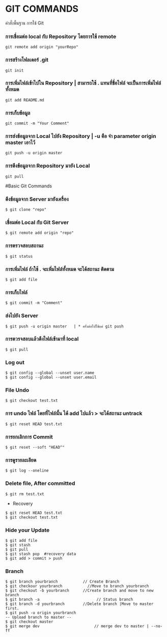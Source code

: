 # GIT  COMMANDS
คำสั่งพื้นฐาน การใช้ Git
### การเชื่อมต่อ local กับ Repository โดยการใช้ remote
```
git remote add origin "yourRepo"
```
### การสร้างโฟลเดอร์ .git 
```
git init
```
### การเพิ่มไฟล์เข้าไปใน Repository  |  สามารถใช้ . แทนที่ชื่อไฟล์ จะเป็นการเพิ่มไฟล์ทั้งหมด
```
git add README.md
```
### การเก็บข้อมูล
```
git commit -m "Your Comment"
```
### การส่งข้อมูลจาก Local ไปยัง Repository | -u คือ จำ parameter origin master เอาไว้
```
git push -u origin master
```
### การดึงข้อมูลจาก Repository มายัง Local
```
git pull 
```
#Basic Git Commands

### ดึงข้อมูลจาก Server มายังเครื่อง  
```
$ git clone "repo"
```
### เชื่อมต่อ Local กับ Git Server
```
$ git remote add origin "repo" 
```
### การตรวจสอบสถานะ
```
$ git status
```
### การเพิ่มไฟล์ ถ้าใช้ . จะเพิ่มไฟล์ทั้งหมด จะได้สถานะ ติดตาม
```
$ git add file
```
### การเก็บไฟล์ 
```
$ git commit -m "Comment"
```
### ส่งไปยัง Server 
```
$ git push -u origin master   | * ครั้งต่อไปใช้แค่ git push 
```
### การตวรจสอบแล้วดึงไฟล์เข้ามาที่ local 
```
$ git pull
```
### Log out 
```
$ git config --global --unset user.name
$ git config --global --unset user.email
```
### File Undo
```
$ git checkout test.txt
```
### การ undo ไฟล์  โดยที่ไฟล์นั้น ได้ add ไปแล้ว  > จะได้สถานะ untrack
```
$ git reset HEAD test.txt
```
### การยกเลิกการ Commit
```
$ git reset --soft "HEAD^"  
```
### การดูรายละเอียด
```
$ git log --oneline
```
### Delete file, After committed
```
$ git rm test.txt
```
* Recovery
```
$ git reset HEAD test.txt
$ git checkout test.txt
```
### Hide your Update
```
$ git add file
$ git stash    
$ git pull 
$ git stash pop  #recovery data 
$ git add > commit > push
```
### Branch
```
$ git branch yourbranch 	  	  // Create Branch
$ git checkour yourbranch		    //Move to branch yourbranch
$ git checkout -b yourbranch 	  //Create branch and move to new branch
$ git branch -a 				        // Status branch
$ git branch -d yourbranch 		  //Delete branch |Move to master first.
$ git push -u origin yourbranch	
-- Upload branch to master -- 
$ git checkout master 
$ git merge dev 				       // merge dev to master | --no-ff 
``` 

